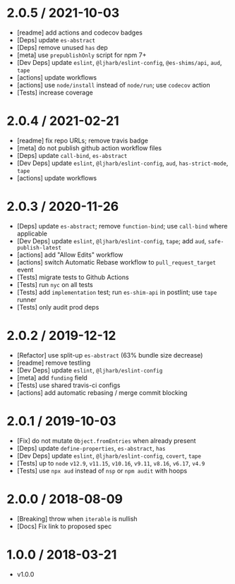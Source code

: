 2.0.5 / 2021-10-03
=================

* [readme] add actions and codecov badges
* [Deps] update `es-abstract`
* [Deps] remove unused `has` dep
* [meta] use `prepublishOnly` script for npm 7+
* [Dev Deps] update `eslint`, `@ljharb/eslint-config`, `@es-shims/api`, `aud`, `tape`
* [actions] update workflows
* [actions] use `node/install` instead of `node/run`; use `codecov` action
* [Tests] increase coverage

2.0.4 / 2021-02-21
=================

* [readme] fix repo URLs; remove travis badge
* [meta] do not publish github action workflow files
* [Deps] update `call-bind`, `es-abstract`
* [Dev Deps] update `eslint`, `@ljharb/eslint-config`, `aud`, `has-strict-mode`, `tape`
* [actions] update workflows

2.0.3 / 2020-11-26
=================

* [Deps] update `es-abstract`; remove `function-bind`; use `call-bind` where applicable
* [Dev Deps] update `eslint`, `@ljharb/eslint-config`, `tape`; add `aud`, `safe-publish-latest`
* [actions] add "Allow Edits" workflow
* [actions] switch Automatic Rebase workflow to `pull_request_target` event
* [Tests] migrate tests to Github Actions
* [Tests] run `nyc` on all tests
* [Tests] add `implementation` test; run `es-shim-api` in postlint; use `tape` runner
* [Tests] only audit prod deps

2.0.2 / 2019-12-12
=================

* [Refactor] use split-up `es-abstract` (63% bundle size decrease)
* [readme] remove testling
* [Dev Deps] update `eslint`, `@ljharb/eslint-config`
* [meta] add `funding` field
* [Tests] use shared travis-ci configs
* [actions] add automatic rebasing / merge commit blocking

2.0.1 / 2019-10-03
=================

* [Fix] do not mutate `Object.fromEntries` when already present
* [Deps] update `define-properties`, `es-abstract`, `has`
* [Dev Deps] update `eslint`, `@ljharb/eslint-config`, `covert`, `tape`
* [Tests] up to `node` `v12.9`, `v11.15`, `v10.16`, `v9.11`, `v8.16`, `v6.17`, `v4.9`
* [Tests] use `npx aud` instead of `nsp` or `npm audit` with hoops

2.0.0 / 2018-08-09
=================

* [Breaking] throw when `iterable` is nullish
* [Docs] Fix link to proposed spec

1.0.0 / 2018-03-21
=================

* v1.0.0
